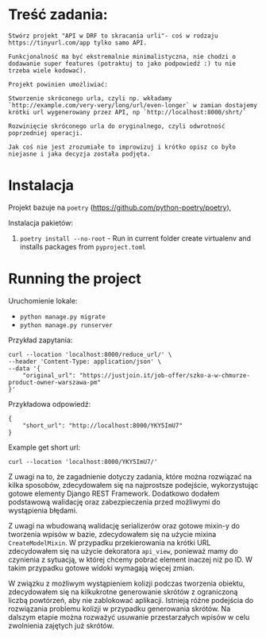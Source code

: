 # Treść zadania:
```
Stwórz projekt "API w DRF to skracania urli"- coś w rodzaju https://tinyurl.com/app tylko samo API.

Funkcjonalność ma być ekstremalnie minimalistyczna, nie chodzi o dodawanie super features (potraktuj to jako podpowiedź :) tu nie trzeba wiele kodować).

Projekt powinien umożliwiać:

Stworzenie skróconego urla, czyli np. wkładamy `http://example.com/very-very/long/url/even-longer` w zamian dostajemy krótki url wygenerowany przez API, np `http://localhost:8000/shrt/`

Rozwinięcie skróconego urla do oryginalnego, czyli odwrotność poprzedniej operacji.

Jak coś nie jest zrozumiałe to improwizuj i krótko opisz co było niejasne i jaka decyzja została podjęta.
```

# Instalacja


Projekt bazuje na `poetry` (https://github.com/python-poetry/poetry),

Instalacja pakietów:
1. `poetry install --no-root` - Run in current folder create virtualenv and installs packages from `pyproject.toml`

# Running the project

Uruchomienie lokale:
* `python manage.py migrate`
* `python manage.py runserver`

Przykład zapytania:

```
curl --location 'localhost:8000/reduce_url/' \
--header 'Content-Type: application/json' \
--data '{
	"original_url": "https://justjoin.it/job-offer/szko-a-w-chmurze-product-owner-warszawa-pm"
}'
```

Przykładowa odpowiedź:

```
{
    "short_url": "http://localhost:8000/YKY5ImU7"
}
```

Example get short url:
```
curl --location 'localhost:8000/YKY5ImU7/'
```

Z uwagi na to, że zagadnienie dotyczy zadania, które można rozwiązać na kilka sposobów, zdecydowałem się na najprostsze podejście, wykorzystując gotowe elementy Django REST Framework. Dodatkowo dodałem podstawową walidację oraz zabezpieczenia przed możliwymi do wystąpienia błędami.

Z uwagi na wbudowaną walidację serializerów oraz gotowe mixin-y do tworzenia wpisów w bazie, zdecydowałem się na użycie mixina `CreateModelMixin`. W przypadku przekierowania na krótki URL zdecydowałem się na użycie dekoratora `api_view`, ponieważ mamy do czynienia z sytuacją, w której chcemy pobrać element inaczej niż po ID. W takim przypadku gotowe widoki wymagają więcej zmian.

W związku z możliwym wystąpieniem kolizji podczas tworzenia obiektu, zdecydowałem się na kilkukrotne generowanie skrótów z ograniczoną liczbą powtórzeń, aby nie zablokować aplikacji. Istnieją różne podejścia do rozwiązania problemu kolizji w przypadku generowania skrótów. Na dalszym etapie można rozważyć usuwanie przestarzałych wpisów w celu zwolnienia zajętych już skrótów.
